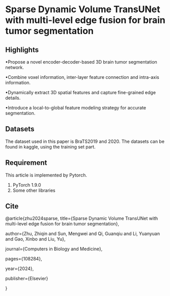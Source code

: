 Sparse Dynamic Volume TransUNet with multi-level edge fusion for brain tumor segmentation
=


Highlights
-
•Propose a novel encoder-decoder-based 3D brain tumor segmentation network.  

•Combine voxel information, inter-layer feature connection and intra-axis information.  

•Dynamically extract 3D spatial features and capture fine-grained edge details.  

•Introduce a local-to-global feature modeling strategy for accurate segmentation.  

Datasets
-
The dataset used in this paper is BraTS2019 and 2020. The datasets can be found in kaggle, using the training set part.

Requirement
-
This article is implemented by Pytorch.  
1. PyTorch 1.9.0  
2. Some other libraries

Cite
-
@article{zhu2024sparse,
  title={Sparse Dynamic Volume TransUNet with multi-level edge fusion for brain tumor segmentation},  
  
  author={Zhu, Zhiqin and Sun, Mengwei and Qi, Guanqiu and Li, Yuanyuan and Gao, Xinbo and Liu, Yu},  
  
  journal={Computers in Biology and Medicine},  
  
  pages={108284},  
  
  year={2024},  
  
  publisher={Elsevier}  
  
}
